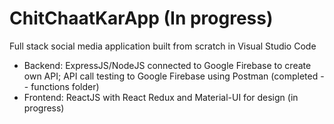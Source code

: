# ChitChaatKarApp (In progress)
Full stack social media application built from scratch in Visual Studio Code
* Backend: ExpressJS/NodeJS connected to Google Firebase to create own API; API call testing to Google Firebase using Postman (completed -- functions folder)
* Frontend: ReactJS with React Redux and Material-UI for design (in progress)
